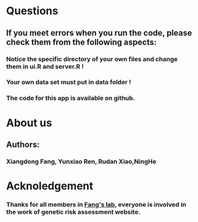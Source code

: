 # Questions

## **If you meet errors when you run the code, please check them from the following aspects:**

### Notice the specific directory of your own files and change them in ui.R and server.R !

### Your own data set must put in data folder !

### The code for this app is available on github.

# About us

## **Authors:**

### Xiangdong Fang, Yunxiao Ren, Rudan Xiao,NingHe

# Acknoledgement

### Thanks for all members in [Fang's lab](http://www.big.ac.cn/yjdw/kyxmz/200907/t20090723_2185492.html), everyone is involved in the work of genetic risk assessment website.